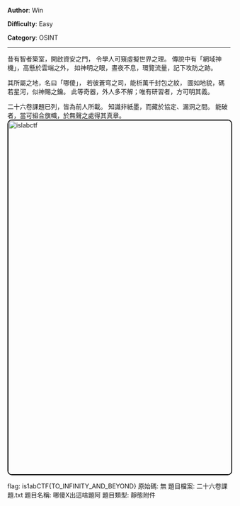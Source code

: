 **Author**: Win

**Difficulty**: Easy

**Category**: OSINT

---

昔有智者築室，開啟資安之門，
令學人可窺虛擬世界之理。
傳說中有「網域神機」，高懸於雲端之外，
如神明之眼，晝夜不息，環覽流量，記下攻防之跡。

其所屬之地，名曰「哪傻」，
若彼蒼穹之司，能析萬千封包之紋，
圖如地貌，碼若星河，似神賜之鑰。
此等奇器，外人多不解；唯有研習者，方可明其義。

二十六卷課題已列，皆為前人所載。
知識非紙墨，而藏於協定、漏洞之間。
能破者，當可組合旗幟，於無聲之處得其真章。
<a href="https://ibb.co/s9VTjCf3">
  <img src="https://i.ibb.co/fdx3M9g0/islabctf.png" 
       alt="islabctf" 
       style="border:2px solid #000; border-radius:10px;" 
       width="800">
</a>

flag: is1abCTF{TO_INFINITY_AND_BEYOND}
原始碼: 無 
題目檔案: 二十六卷課題.txt
題目名稱: 哪傻X出這啥題阿
題目類型: 靜態附件